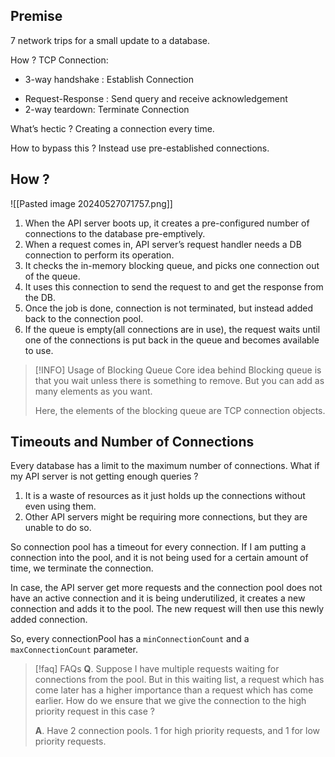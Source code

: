 ## Premise
7 network trips for a small update to a database.

How ? 
TCP Connection: 
- 3-way handshake : Establish Connection
+ Request-Response : Send query and receive acknowledgement
+ 2-way teardown: Terminate Connection

What’s hectic ?
Creating a connection every time.

How to bypass this ?
Instead use pre-established connections. 

## How ?

![[Pasted image 20240527071757.png]]

1. When the API server boots up, it creates a pre-configured number of connections to the database pre-emptively.
2. When a request comes in, API server’s request handler needs a DB connection to perform its operation.
3. It checks the in-memory blocking queue, and picks one connection out of the queue.
4. It uses this connection to send the request to and get the response from the DB.
5. Once the job is done, connection is not terminated, but instead added back to the connection pool. 
6. If the queue is empty(all connections are in use), the request waits until one of the connections is put back in the queue and becomes available to use. 

> [!INFO] Usage of Blocking Queue 
> Core idea behind Blocking queue is that you wait unless there is something to remove. But you can add as many elements as you want. 
>  
> Here, the elements of the blocking queue are TCP connection objects.


## Timeouts and Number of Connections
Every database has a limit to the maximum number of connections. What if my API server is not getting enough queries ? 

1. It is a waste of resources as it just holds up the connections without even using them.
2. Other API servers might be requiring more connections, but they are unable to do so.

So connection pool has a timeout for every connection. If I am putting a connection into the pool, and it is not being used for a certain amount of time, we terminate the connection.

In case, the API server get more requests and the connection pool does not have an active connection and it is being underutilized, it creates a new connection and adds it to the pool. The new request will then use this newly added connection.

So, every connectionPool has a `minConnectionCount` and a `maxConnectionCount` parameter.

> [!faq] FAQs
> **Q**. Suppose I have multiple requests waiting for connections from the pool. But in this waiting list, a request which has come later has a higher importance than a request which has come earlier. How do we ensure that we give the connection to the high priority request in this case ?
>
> **A**. Have 2 connection pools. 1 for high priority requests, and 1 for low priority requests. 













